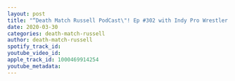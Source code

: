 ```yaml
---
layout: post
title: "“Death Match Russell PodCast\"! Ep #302 with Indy Pro Wrestler “ Satu Jinn”! Tune in!"
date: 2020-03-30
categories: death-match-russell
author: death-match-russell
spotify_track_id: 
youtube_video_id: 
apple_track_id: 1000469914254
youtube_metadata: 
---
```

